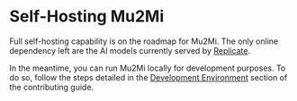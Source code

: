 # Self-Hosting Mu2Mi

Full self-hosting capability is on the roadmap for Mu2Mi. The only online dependency left are the AI models currently served by [Replicate](https://replicate.com).

In the meantime, you can run Mu2Mi locally for development purposes. To do so, follow the steps detailed in the [Development Environment](CONTRIBUTING.md#development-environment) section of the contributing guide.
